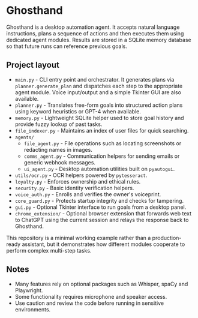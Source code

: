 # Ghosthand

Ghosthand is a desktop automation agent.  It accepts natural language instructions, plans a sequence of actions and then executes them using dedicated agent modules.  Results are stored in a SQLite memory database so that future runs can reference previous goals.

## Project layout

- `main.py` - CLI entry point and orchestrator.  It generates plans via `planner.generate_plan` and dispatches each step to the appropriate agent module.  Voice input/output and a simple Tkinter GUI are also available.
- `planner.py` - Translates free-form goals into structured action plans using keyword heuristics or GPT-4 when available.
- `memory.py` - Lightweight SQLite helper used to store goal history and provide fuzzy lookup of past tasks.
- `file_indexer.py` - Maintains an index of user files for quick searching.
- `agents/`
  - `file_agent.py` - File operations such as locating screenshots or redacting names in images.
  - `comms_agent.py` - Communication helpers for sending emails or generic webhook messages.
  - `ui_agent.py` - Desktop automation utilities built on `pyautogui`.
- `utils/ocr.py` - OCR helpers powered by `pytesseract`.
- `loyalty.py` - Enforces ownership and ethical rules.
- `security.py` - Basic identity verification helpers.
- `voice_auth.py` - Enrolls and verifies the owner's voiceprint.
- `core_guard.py` - Protects startup integrity and checks for tampering.
- `gui.py` - Optional Tkinter interface to run goals from a desktop panel.
- `chrome_extension/` - Optional browser extension that forwards web text to
  ChatGPT using the current session and relays the response back to Ghosthand.

This repository is a minimal working example rather than a production-ready assistant, but it demonstrates how different modules cooperate to perform complex multi-step tasks.

## Notes
- Many features rely on optional packages such as Whisper, spaCy and Playwright.
- Some functionality requires microphone and speaker access.
- Use caution and review the code before running in sensitive environments.
